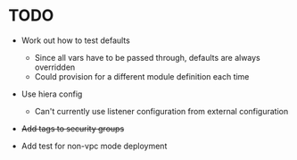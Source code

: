 TODO
====

* Work out how to test defaults
  - Since all vars have to be passed through, defaults are always overridden
  - Could provision for a different module definition each time
* Use hiera config
  - Can't currently use listener configuration from external configuration
*  ~~Add tags to security groups~~

* Add test for non-vpc mode deployment
